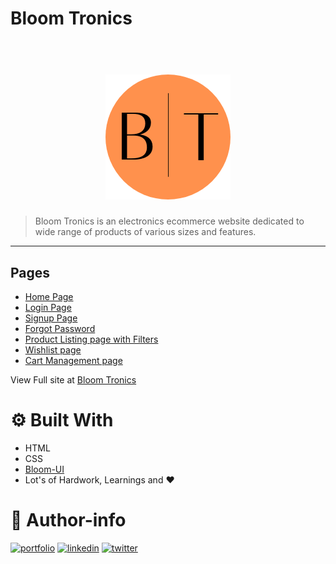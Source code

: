 # Bloom Tronics
<h1 align="center">
<br />
<a href="https://bloom-tronics.vercel.app/"><img src="./images\logo.png" alt="Bloom Tronics" width="200"></a>

<br/>
</h1>

> Bloom Tronics is an electronics ecommerce website dedicated to wide range of products of various sizes and features.
---

## Pages

- [Home Page](https://bloom-tronics.vercel.app/index.html)
- [Login Page](https://bloom-tronics.vercel.app/profile/login.html)
- [Signup Page](https://bloom-tronics.vercel.app/profile/signin.html)
- [Forgot Password](https://bloom-tronics.vercel.app/profile/forgot-pass.html)
- [Product Listing page with Filters](https://bloom-tronics.vercel.app/product%20list/product.html)
- [Wishlist page](https://bloom-tronics.vercel.app/Wishlist/wishlist.html)
- [Cart Management page](https://bloom-tronics.vercel.app/Cart/cart.html)

View Full site at <a href="https://bloom-tronics.vercel.app/">Bloom Tronics</a>

# **⚙ Built With**

- HTML
- CSS
- [Bloom-UI](https://bloom-component-library.vercel.app/)
- Lot's of Hardwork, Learnings and ❤️

# 🔗 Author-info
[![portfolio](https://img.shields.io/badge/my_portfolio-000?style=for-the-badge&logo=ko-fi&logoColor=white)](https://shrista-site.netlify.app/)
[![linkedin](https://img.shields.io/badge/linkedin-0A66C2?style=for-the-badge&logo=linkedin&logoColor=white)](https://www.linkedin.com/in/shrista-baruah/)
[![twitter](https://img.shields.io/badge/twitter-1DA1F2?style=for-the-badge&logo=twitter&logoColor=white)](https://twitter.com/ShristaBaruah)